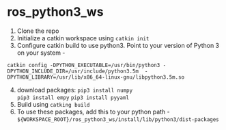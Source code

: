 # ros_python3_ws

1. Clone the repo
2. Initialize a catkin workspace using ```catkin init```
3. Configure catkin build to use python3. Point to your version of Python 3 on your system - 
```
catkin config -DPYTHON_EXECUTABLE=/usr/bin/python3 -DPYTHON_INCLUDE_DIR=/usr/include/python3.5m  -DPYTHON_LIBRARY=/usr/lib/x86_64-linux-gnu/libpython3.5m.so
```
4. download packages:
```pip3 install numpy```   
```pip3 install empy```
```pip3 install pyyaml```
5. Build using ```catking build```
6. To use these packages, add this to your python path - ```${WORKSPACE_ROOT}/ros_python3_ws/install/lib/python3/dist-packages```
